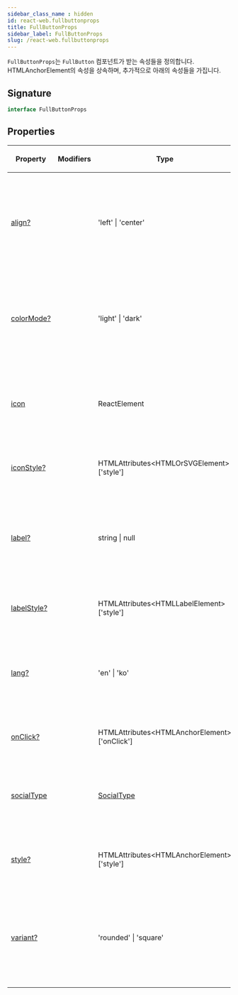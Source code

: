 ```yaml
---
sidebar_class_name : hidden
id: react-web.fullbuttonprops
title: FullButtonProps
sidebar_label: FullButtonProps
slug: /react-web.fullbuttonprops
---
```






`FullButtonProps`는 `FullButton` 컴포넌트가 받는 속성들을 정의합니다. HTMLAnchorElement의 속성을 상속하며, 추가적으로 아래의 속성들을 가집니다.

## Signature

```typescript
interface FullButtonProps 
```

## Properties

<table><thead><tr><th>

Property


</th><th>

Modifiers


</th><th>

Type


</th><th>

Description


</th></tr></thead>
<tbody><tr><td>

[align?](./react-web.fullbuttonprops.align)


</td><td>


</td><td>

'left' \| 'center'


</td><td>

_(Optional)_ 버튼 내 콘텐츠의 정렬을 지정합니다. 'left' 또는 'center' 중 하나를 선택할 수 있습니다.  'center'


</td></tr>
<tr><td>

[colorMode?](./react-web.fullbuttonprops.colormode)


</td><td>


</td><td>

'light' \| 'dark'


</td><td>

_(Optional)_ 버튼의 색상 모드를 설정합니다. 'light' 또는 'dark' 중 하나를 선택할 수 있습니다.  'dark'


</td></tr>
<tr><td>

[icon](./react-web.fullbuttonprops.icon)


</td><td>


</td><td>

ReactElement


</td><td>

버튼에 표시될 아이콘을 설정합니다. ReactElement 타입이어야 합니다.


</td></tr>
<tr><td>

[iconStyle?](./react-web.fullbuttonprops.iconstyle)


</td><td>


</td><td>

HTMLAttributes&lt;HTMLOrSVGElement&gt;['style']


</td><td>

_(Optional)_ 아이콘의 스타일을 설정합니다.


</td></tr>
<tr><td>

[label?](./react-web.fullbuttonprops.label)


</td><td>


</td><td>

string \| null


</td><td>

_(Optional)_ 버튼에 표시될 레이블을 설정합니다. null 값을 통해 레이블을 숨길 수 있습니다.


</td></tr>
<tr><td>

[labelStyle?](./react-web.fullbuttonprops.labelstyle)


</td><td>


</td><td>

HTMLAttributes&lt;HTMLLabelElement&gt;['style']


</td><td>

_(Optional)_ 레이블의 스타일을 설정합니다.


</td></tr>
<tr><td>

[lang?](./react-web.fullbuttonprops.lang)


</td><td>


</td><td>

'en' \| 'ko'


</td><td>

_(Optional)_ 버튼의 언어를 설정합니다. 'en' 또는 'ko' 중 하나를 선택할 수 있습니다.  'ko'


</td></tr>
<tr><td>

[onClick?](./react-web.fullbuttonprops.onclick)


</td><td>


</td><td>

HTMLAttributes&lt;HTMLAnchorElement&gt;['onClick']


</td><td>

_(Optional)_ onClick 속성을 설정합니다.


</td></tr>
<tr><td>

[socialType](./react-web.fullbuttonprops.socialtype)


</td><td>


</td><td>

[SocialType](./react-web.socialtype)


</td><td>

소셜 타입을 지정합니다. 이를 통해 버튼의 스타일과 레이블이 결정됩니다.


</td></tr>
<tr><td>

[style?](./react-web.fullbuttonprops.style)


</td><td>


</td><td>

HTMLAttributes&lt;HTMLAnchorElement&gt;['style']


</td><td>

_(Optional)_ anchor 태그의 스타일을 설정합니다.


</td></tr>
<tr><td>

[variant?](./react-web.fullbuttonprops.variant)


</td><td>


</td><td>

'rounded' \| 'square'


</td><td>

_(Optional)_ 버튼의 모양을 결정합니다. 'rounded', 'square' 중 하나를 선택할 수 있습니다.  'square'


</td></tr>
</tbody></table>
